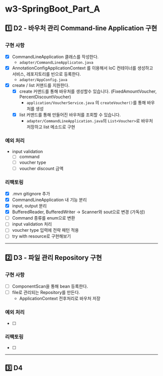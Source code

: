 # w3-SpringBoot_Part_A

## 1️⃣ D2 - 바우처 관리 Command-line Application 구현

### 구현 사항

- [x] CommandLineApplication 클래스를 작성한다.
    - `adapter/CommandLineApplicaton.java`
- [x] AnnotationConfigApplicationContext 를 이용해서 IoC 컨테이너를 생성하고 서비스, 레포지토리를 빈으로 등록한다.
    - `adapter/AppConfig.java`
- [x] create / list 커맨드를 지원한다.
    - [x] create 커맨드를 통해 바우처를 생성할수 있습니다. (FixedAmountVoucher, PercentDiscountVoucher)
        - `application/VoucherService.java` 의 `createVoucher()`를 통해 바우처를 생성
    - [x] list 커맨드를 통해 만들어진 바우처를 조회할 수 있습니다.
        - `adapter/CommandLineApplication.java`의 `List<Voucher>`로 바우처 저장하고 list 메소드로 구현

### 예외 처리

- input validation
    - [ ] command
    - [ ] voucher type
    - [ ] voucher discount 금액

### 리팩토링

- [x] .mvn gitignore 추가
- [x] CommandLineApplication 내 기능 분리
- [x] input, output 분리
- [x] BufferedReader, BufferedWriter -> Scanner와 sout으로 변경 (가독성)
- [ ] Command 종류를 enum으로 변환
- [ ] input validation 처리
- [ ] voucher type 입력에 전략 패턴 적용
- [ ] try with resource로 구현해보기

___

## 2️⃣ D3 - 파일 관리 Repository 구현

### 구현 사항

- [ ] ComponentScan을 통해 bean 등록한다.
- [ ] file로 관리되는 Repository를 만든다.
    - ApplicationContext 전후처리로 바우처 저장

### 예외 처리

- [ ] 

### 리팩토링

- [ ] 

---

## 3️⃣ D4 
